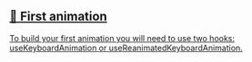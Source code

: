 ## [📄️<!-- --> <!-- -->First animation](/react-native-keyboard-controller/pr-preview/pr-989/docs/guides/first-animation.md)

[To build your first animation you will need to use two hooks: useKeyboardAnimation or useReanimatedKeyboardAnimation.](/react-native-keyboard-controller/pr-preview/pr-989/docs/guides/first-animation.md)
